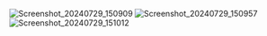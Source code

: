 ![Screenshot_20240729_150909](https://github.com/user-attachments/assets/037ca806-a5ac-438c-b90a-465741e39f03)
![Screenshot_20240729_150957](https://github.com/user-attachments/assets/25666883-ffa2-486a-90c1-830d26f09012)
![Screenshot_20240729_151012](https://github.com/user-attachments/assets/faacfc7c-0305-46ae-9b63-bf6e409910a5)

